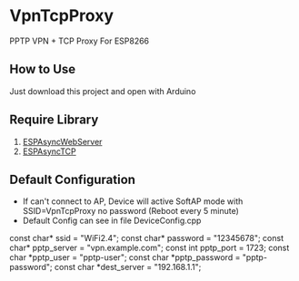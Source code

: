 # VpnTcpProxy
 PPTP VPN + TCP Proxy For ESP8266
 
 ## How to Use
 Just download this project and open with Arduino
 
 ## Require Library
 1. [ESPAsyncWebServer](https://github.com/me-no-dev/ESPAsyncWebServer)
 2. [ESPAsyncTCP](https://github.com/me-no-dev/ESPAsyncTCP)
 
 ## Default Configuration
 - If can't connect to AP, Device will active SoftAP mode with SSID=VpnTcpProxy no password (Reboot every 5 minute)
 - Default Config can see in file DeviceConfig.cpp
 
 const char* ssid = "WiFi2.4";
 const char* password = "12345678";
 const char* pptp_server = "vpn.example.com";
 const int pptp_port = 1723;
 const char *pptp_user = "pptp-user";
 const char *pptp_password = "pptp-password";
 const char *dest_server = "192.168.1.1";
